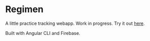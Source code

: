 # Regimen

A little practice tracking webapp. Work in progress. Try it out [here](https://regimen.daveriedstra.com).

Built with Angular CLI and Firebase.
